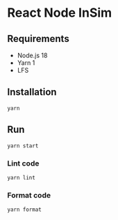 # React Node InSim

## Requirements

- Node.js 18
- Yarn 1
- LFS

## Installation

```shell
yarn
```

## Run

```shell
yarn start
```

### Lint code

```shell
yarn lint
```

### Format code

```shell
yarn format
```
